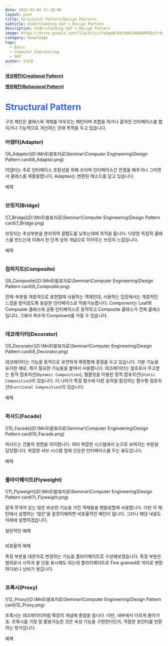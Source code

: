 ```yaml
---
date: 2022-01-04 21:28:00
layout: post
title: Structural Pattern(Design Pattern)
subtitle: Understanding GoF's Design Pattern
description: Understanding GoF's Design Pattern
image: https://drive.google.com/file/d/1cviYyQgeBiA9i9dNiDAQ8AMkD8jFr0xw/view?usp=sharing
category: Knowledge
tags:
  - Basic
  - Computer Engineering
  - OOP
author: 안상현
---
```


[**생성패턴(Creational Pattern)**](https://mnsblog.github.io/KL-CE-DesignPattern1/)

[**행위패턴(Behavioral Pattern)**](https://mnsblog.github.io/KL-CE-DesignPattern3/)

# <span style="color:#2E64FE">Structural Pattern</span>

구조 패턴은 클래스와 객체를 아우르는 패턴이며 조합을 하거나 흩어진 인터페이스를 합치거나 기능적으로 개선하는 것에 목적을 두고 있습니다.

### 어댑터(Adapter)

![6_Adaptor](D:\MnS\발표자료\Seminar\Computer Engineering\Design Pattern card\6_Adaptor.png)

어댑터는 주로 인터페이스 호환성을 위해 쓰이며 인터페이스간 연결을 해주거나 그러면서 클래스를 재활용합니다. Adaptee는 변환된 메소드를 담고 있습니다.

예제

```c++

```



### 브릿지(Bridge)

![7_Bridge](D:\MnS\발표자료\Seminar\Computer Engineering\Design Pattern card\7_Bridge.png)

브릿지는 추상부분을 분리하여 결합도를 낮추는데에 목적을 둡니다. 다양한 독립적 클래스를 만드는데 이래서 한 단계 상위 개념으로 이어주는 브릿지 느낌입니다.

예제

```c++

```



### 컴퍼지트(Composite)

![8_Composite](D:\MnS\발표자료\Seminar\Computer Engineering\Design Pattern card\8_Composite.png)

전체-부분을 계층적으로 표현할때 사용하는 객체인데, 사용하는 입장에서는 계층적인 느낌을 받지않도록 동일한 인터페이스로 작용가능합니다. Component는 Leaf와 Composite 클래스에 공통 인터페이스로 동작하고 Composite 클래스가 전체 클래스입니다. 그래서 복수의 Component를 가질 수 있습니다.

```c++

```

 

### 데코레이터(Decorator)

![9_Decorator](D:\MnS\발표자료\Seminar\Computer Engineering\Design Pattern card\9_Decorator.png)

데코레이터는 기능을 동적으로 유연하게 확장함에 중점을 두고 있습니다. 기본 기능을 유지한 채로, 제가 필요한 기능들을 붙여서 사용합니다. 데코레이터는 참조로서 주고받는 동적 컴포지션(`Dynamic Composition`), 템플릿을 이용한 정적 컴포지션(`Static Composition`)이 있습니다. 더 나아가 특정 함수에 다른 동작을 합성하는 함수형 컴포지션(`Functional Composition`)이 있습니다.

예제

```c++

```



### 퍼사드(Facade)

![10_Facade](D:\MnS\발표자료\Seminar\Computer Engineering\Design Pattern card\10_Facade.png)

퍼사드는 건물의 정면을 의미합니다. 여러 복잡한 시스템에서 눈으로 보여지는 부분을 담당합니다. 복잡한 서브 시스템 앞에 단순한 인터페이스를 두는 용도입니다.

예제

```c++

```



### 플라이웨이트(Flyweight)

![11_Flyweight](D:\MnS\발표자료\Seminar\Computer Engineering\Design Pattern card\11_Flyweight.png)

잘게 쪼개져 있는 많은 비슷한 기능을 가진 객체들을 핸들링할때 사용합니다. 다만 이 패턴에서 설명하는 '많은'을 잘못이해하면 비효율적인 패턴이 됩니다. 그러니 해당 내용도 아래에 설명하겠습니다.

일반적인 예제

```c++

```

 비효율의 예제

특정 부분을 대문자로 변경하는 기능을 플라이웨이트로 구성해보겠습니다. 특정 부분은 범위로서 시작과 끝 단을 표시해도 되는데 플라이웨이트로 Fine grained로 억지로 변환하다보니 낭비가 생깁니다.

```c++

```



### 프록시(Proxy)

![12_Proxy](D:\MnS\발표자료\Seminar\Computer Engineering\Design Pattern card\12_Proxy.png)

프록시는 데코레이터처럼 확장의 개념에 중점을 둡니다. 다만, 내부에서 다르게 돌아가죠. 프록시를 가장 잘 활용가능한 것은 속성 기능을 구현한다던가, 적절한 포인터를 반환하는 방식입니다.

예제

```c++

```

